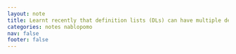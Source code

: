 ```yaml
---
layout: note
title: Learnt recently that definition lists (DLs) can have multiple definitions (DDs) for every term (DT) and I’m so here for it.
categories: notes nablopomo
nav: false
footer: false
---
```

